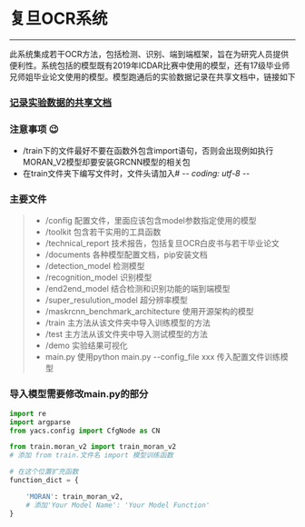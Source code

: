 # 复旦OCR系统

------

此系统集成若干OCR方法，包括检测、识别、端到端框架，旨在为研究人员提供便利性。系统包括的模型既有2019年ICDAR比赛中使用的模型，还有17级毕业师兄师姐毕业论文使用的模型。模型跑通后的实验数据记录在共享文档中，链接如下

### [记录实验数据的共享文档](https://docs.qq.com/desktop/mydoc/folder/aE338MoFVm_100001)

### 注意事项 :wink:
* /train下的文件最好不要在函数外包含import语句，否则会出现例如执行MORAN_V2模型却要安装GRCNN模型的相关包
* 在train文件夹下编写文件时，文件头请加入# -*- coding: utf-8 -*-


### 主要文件
> * /config   配置文件，里面应该包含model参数指定使用的模型
> * /toolkit  包含若干实用的工具函数
> * /technical_report 技术报告，包括复旦OCR白皮书与若干毕业论文
> * /documents 各种模型配置文档，pip安装文档
> * /detection_model 检测模型
> * /recognition_model 识别模型
> * /end2end_model 结合检测和识别功能的端到端模型
> * /super_resulution_model 超分辨率模型
> * /maskrcnn_benchmark_architecture 使用开源架构的模型
> * /train  主方法从该文件夹中导入训练模型的方法
> * /test 主方法从该文件夹中导入测试模型的方法
> * /demo 实验结果可视化
> * main.py 使用python main.py --config_file xxx 传入配置文件训练模型  

### 导入模型需要修改main.py的部分   

```python
import re
import argparse
from yacs.config import CfgNode as CN

from train.moran_v2 import train_moran_v2
# 添加 from train.文件名 import 模型训练函数

# 在这个位置扩充函数
function_dict = {

    'MORAN': train_moran_v2,
    # 添加'Your Model Name': 'Your Model Function'
}
```


